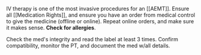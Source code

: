 IV therapy is one of the most invasive procedures for an [[AEMT]]. Ensure all [[Medication Rights]], and ensure you have an order from medical control to give the medicine (offline or online). Repeat online orders, and make sure it makes sense. **Check for allergies**. 

Check the med's integrity and read the label at least 3 times. Confirm compatibility, monitor the PT, and document the med w/all details.